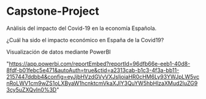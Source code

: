 # Capstone-Project
Anàlisis del impacto del Covid-19 en la economía Española. 

¿Cuál ha sido el impacto económico en España de la Covid19?

Visualización de datos mediante PowerBI

"https://app.powerbi.com/reportEmbed?reportId=96dfb66e-eeb1-40d8-8fdf-b01febc5e471&autoAuth=true&ctid=a2313cab-b1c3-4f3a-bb11-2157447ddbb4&config=eyJjbHVzdGVyVXJsIjoiaHR0cHM6Ly93YWJpLW5vcnRoLWV1cm9wZS1oLXByaW1hcnktcmVkaXJlY3QuYW5hbHlzaXMud2luZG93cy5uZXQvIn0%3D" 
